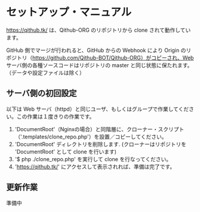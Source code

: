 # セットアップ・マニュアル

https://qithub.tk/ は、Qithub-ORG のリポジトリから clone されて動作しています。

GitHub 側でマージが行われると、GitHub からの Webhook により Origin のリポジトリ（https://github.com/Qithub-BOT/Qithub-ORG）がコピーされ、Web サーバ側の各種ソースコードはリポジトリの master と同じ状態に保たれます。（データや設定ファイルは除く）

## サーバ側の初回設定

以下は Web サーバ（httpd）と同じユーザ、もしくはグループで作業してください。この作業は１度きりの作業です。

1. 'DocumentRoot'（Nginxの場合）と同階層に、クローナー・スクリプト（'.templates/clone_repo.php'）を設置／コピーしてください。
1. 'DocumentRoot' ディレクトリを削除します. (クローナーはリポジトリを 'DocumentRoot' として clone を行います)
1. '$ php ./clone_repo.php' を実行して clone を行なってください。
1. 'https://qithub.tk/' にアクセスして表示されれば、準備は完了です。

## 更新作業

準備中

